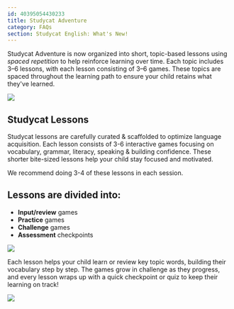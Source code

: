 ```yaml
---
id: 40395054430233
title: Studycat Adventure
category: FAQs
section: Studycat English: What's New!
---
```

Studycat Adventure is now organized into short, topic-based lessons using *spaced repetition* to help reinforce learning over time. Each topic includes 3–6 lessons, with each lesson consisting of 3–6 games. These topics are spaced throughout the learning path to ensure your child retains what they've learned.  
  
![](https://help.studycat.com/hc/article_attachments/40395054421145)  

## Studycat Lessons

Studycat lessons are carefully curated & scaffolded to optimize language acquisition. Each lesson consists of 3-6 interactive games focusing on vocabulary, grammar, literacy, speaking & building confidence. These shorter bite-sized lessons help your child stay focused and motivated.   
  
We recommend doing 3-4 of these lessons in each session.   
  
## Lessons are divided into:

- **Input/review** games
- **Practice** games
- **Challenge** games
- **Assessment** checkpoints

  
![](https://help.studycat.com/hc/article_attachments/40396315316121)

Each lesson helps your child learn or review key topic words, building their vocabulary step by step. The games grow in challenge as they progress, and every lesson wraps up with a quick checkpoint or quiz to keep their learning on track!

  
![](https://help.studycat.com/hc/article_attachments/40396294306841)
